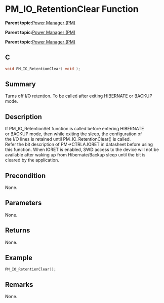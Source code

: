 # PM\_IO\_RetentionClear Function

**Parent topic:**[Power Manager \(PM\)](GUID-809DE3C8-41C1-4859-A1D4-37687676A784.md)

**Parent topic:**[Power Manager \(PM\)](GUID-6ACFCA4A-EBD8-471E-9122-1DA0CF9F0E3A.md)

**Parent topic:**[Power Manager \(PM\)](GUID-2ECA3D85-7D3E-4A52-B344-F12AEAB78633.md)

## C

```c
void PM_IO_RetentionClear( void );
```

## Summary

Turns off I/O retention. To be called after exiting HIBERNATE or BACKUP mode.

## Description

If PM\_IO\_RetentionSet function is called before entering HIBERNATE<br />or BACKUP mode, then while exiting the sleep, the configuration of<br />the I/O lines is retained until PM\_IO\_RetentionClear\(\) is called.<br />Refer the bit description of PM-\>CTRLA.IORET in datasheet before using<br />this function. When IORET is enabled, SWD access to the device will not be<br />available after waking up from Hibernate/Backup sleep until the bit is<br />cleared by the application.

## Precondition

None.

## Parameters

None.

## Returns

None.

## Example

```c
PM_IO_RetentionClear();

```

## Remarks

None.

